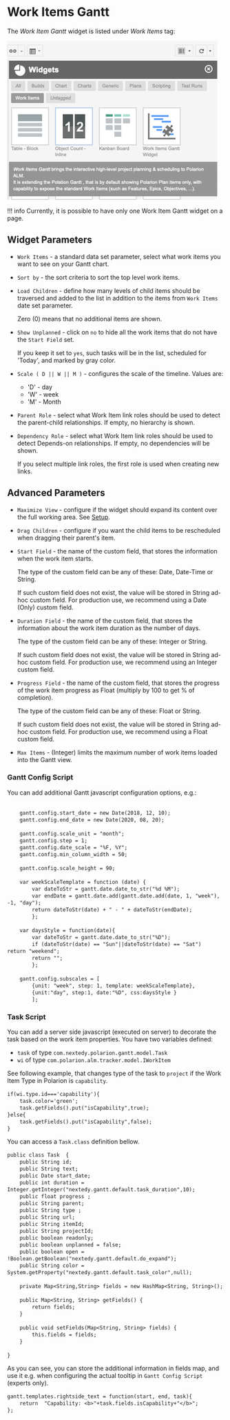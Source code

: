 # Work Items Gantt

The *Work Item Gantt* widget is listed under  *Work Items* tag:

![Gantt](img/gantt-widget-add.png)

!!! info
    Currently, it is possible to have only one Work Item Gantt widget on a page.

## Widget Parameters 

* `Work Items` - a standard data set parameter, select what work items you want to see on your Gantt chart.

* `Sort by` -  the sort criteria to sort the top level work items.

* `Load Children` - define how many levels of child items should be traversed and added to the list in addition to the items from `Work Items` date set parameter. 
    
    Zero (0) means that no additional items are shown.
    
* `Show Unplanned` - click on `no` to hide all the work items that do not have the `Start Field` set. 

    If you keep it set to `yes`, such tasks will be in the list, scheduled for 'Today', and marked by gray color. 

* `Scale ( D || W || M )` -  configures the scale of the timeline.   Values are: 
    + 'D' - day
    + 'W' - week
    + 'M' - Month

* `Parent Role` - select what Work Item link roles should be used to detect the parent-child relationships. If empty, no hierarchy is shown.

* `Dependency Role` - select what Work Item link roles should be used to detect Depends-on relationships. If empty, no dependencies will be shown. 

    If you select multiple link roles, the first role is used when creating new links.


## Advanced Parameters

* `Maximize View` -  configure if the widget should expand its content over the full working area. See [Setup](../setup/).

* `Drag Children` -  configure if you want the child items to be rescheduled when dragging their parent's item.

* `Start Field` -  the name of the custom field, that stores the information when the work item starts. 

	The type of the custom field can be any of these: Date, Date-Time or String. 
	
	If such custom field does not exist, the value will be stored in String ad-hoc custom field. For production use, we recommend using a Date (Only) custom field.

* `Duration Field` -  the name of the custom field, that stores the information about the work item duration as the number of days. 

	The type of the custom field can be any of these: Integer or String.  
	
	If such custom field does not exist, the value will be stored in String ad-hoc custom field. For production use, we recommend using an Integer custom field.

* `Progress Field` - the name of the custom field, that stores the progress of the work item progress as Float (multiply by 100 to get % of completion). 

	The type of the custom field can be any of these: Float or String.  
	
	If such custom field does not exist, the value will be stored in String ad-hoc custom field. For production use, we recommend using a Float custom field.


* `Max Items` -  (Integer) limits the maximum number of work items loaded into the Gantt view.

### Gantt Config Script

You can add additional Gantt javascript configuration options, e.g.:

``` 

    gantt.config.start_date = new Date(2018, 12, 10);
    gantt.config.end_date = new Date(2020, 08, 20);

    gantt.config.scale_unit = "month";
    gantt.config.step = 1;
    gantt.config.date_scale = "%F, %Y";
    gantt.config.min_column_width = 50;

    gantt.config.scale_height = 90;

    var weekScaleTemplate = function (date) {
        var dateToStr = gantt.date.date_to_str("%d %M");
        var endDate = gantt.date.add(gantt.date.add(date, 1, "week"), -1, "day");
        return dateToStr(date) + " - " + dateToStr(endDate);
        };

    var daysStyle = function(date){
        var dateToStr = gantt.date.date_to_str("%D");
        if (dateToStr(date) == "Sun"||dateToStr(date) == "Sat")  return "weekend";
        return "";
        };

    gantt.config.subscales = [
        {unit: "week", step: 1, template: weekScaleTemplate},
        {unit:"day", step:1, date:"%D", css:daysStyle }
        ];
```
### Task Script 
You can add a server side  javascript (executed on server) to decorate the task based on the work item properties.
You have two variables defined:

*  `task` of type `com.nextedy.polarion.gantt.model.Task`
*  `wi` of type `com.polarion.alm.tracker.model.IWorkItem` 

See following example, that changes type of the task to `project` if the Work Item Type in Polarion is `capability`. 

```
if(wi.type.id==='capability'){
    task.color='green';
    task.getFields().put("isCapability",true);
}else{
    task.getFields().put("isCapability",false);
}
```

You can access a `Task.class` definition bellow. 

```
public class Task  {
    public String id;
    public String text;
    public Date start_date;
    public int duration = Integer.getInteger("nextedy.gantt.default.task_duration",10);
    public float progress ;
    public String parent;
    public String type ;	
    public String url;
    public String itemId;
    public String projectId;
    public boolean readonly;
    public boolean unplanned = false;
    public boolean open = !Boolean.getBoolean("nextedy.gantt.default.do_expand");
    public String color = System.getProperty("nextedy.gantt.default.task_color",null);
    
    private Map<String,String> fields = new HashMap<String, String>();

	public Map<String, String> getFields() {
		return fields;
	}

	public void setFields(Map<String, String> fields) {
		this.fields = fields;
	}
    
}
```

As you can see, you can store the additional information in fields map, and use it e.g. when configuring the actual tooltip in `Gantt Config Script` (experts only).

```
gantt.templates.rightside_text = function(start, end, task){
    return  "Capability: <b>"+task.fields.isCapability+"</b>";
};
```

<!-- Start of HubSpot Embed Code -->
<script type="text/javascript" id="hs-script-loader" async defer src="//js.hs-scripts.com/6265870.js"></script>
<!-- End of HubSpot Embed Code -->
